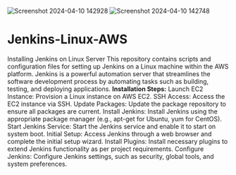 ![Screenshot 2024-04-10 142928](https://github.com/harikrishna2606/Jenkins-Linux-AWS/assets/163861013/a200b9ab-cd15-4a5d-a138-5da842883e7a)
![Screenshot 2024-04-10 142748](https://github.com/harikrishna2606/Jenkins-Linux-AWS/assets/163861013/c73f9d81-7312-4b87-8955-56e366df9f92)
# Jenkins-Linux-AWS
Installing Jenkins on Linux Server
This repository contains scripts and configuration files for setting up Jenkins on a Linux machine within the AWS platform. Jenkins is a powerful automation server that streamlines the software development process by automating tasks such as building, testing, and deploying applications.
**Installation Steps:**
Launch EC2 Instance: Provision a Linux instance on AWS EC2.
SSH Access: Access the EC2 instance via SSH.
Update Packages: Update the package repository to ensure all packages are current.
Install Jenkins: Install Jenkins using the appropriate package manager (e.g., apt-get for Ubuntu, yum for CentOS).
Start Jenkins Service: Start the Jenkins service and enable it to start on system boot.
Initial Setup: Access Jenkins through a web browser and complete the initial setup wizard.
Install Plugins: Install necessary plugins to extend Jenkins functionality as per project requirements.
Configure Jenkins: Configure Jenkins settings, such as security, global tools, and system preferences.
